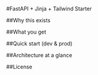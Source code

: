 #FastAPI + Jinja + Tailwind Starter

##Why this exists

##What you get

##Quick start (dev & prod)

##Architecture at a glance

##License
